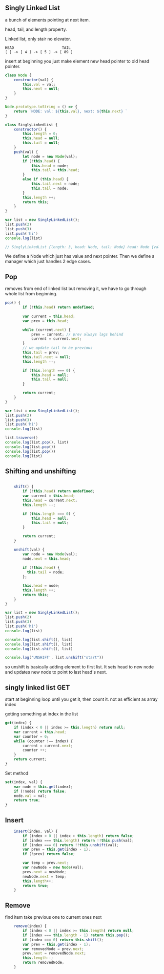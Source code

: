 ## Singly Linked List
a bunch of elements pointing at next item.

head, tail, and length property.

Linked list, only stair no elevator.

```
HEAD                      TAIL
[ ] -> [ 4 ] -> [ 5 ] -> [ 89 ] 
```
insert at beginning you just make element new head pointer to old head pointer.

```js
class Node {
    constructor(val) {
        this.val = val;
        this.next = null;
    }
}

Node.prototype.toString = () => {
    return `NODE: val: ${this.val}, next: ${this.next} `
}

class SinglyLinkedList {
    constructor() {
        this.length = 0;
        this.head = null;
        this.tail = null;
    }
    push(val) {
        let node = new Node(val);
        if (!this.head) {
            this.head = node;
            this.tail = this.head;
        }
        else if (this.head) {
            this.tail.next = node;
            this.tail = node;            
        }
        this.length ++;
        return this;
    }
}

var list = new SinglyLinkedList();
list.push(2)
list.push(3)
list.push('hi')
console.log(list)

// SinglyLinkedList {length: 3, head: Node, tail: Node} head: Node {val: 2, next: Node}next: Node next: Node next: null val: "hi"__proto__: Object val: 3 __proto__: Object val: 2 __proto__: Object length: 3 tail: Node {val: "hi", next: null}__proto__: Object
```
We define a Node which just has value and next pointer. Then we define a manager which just handles 2 edge cases.

## Pop
removes from end of linked list
but removing it, we have to go through whole list from beginning.

```js
pop() {
        if (!this.head) return undefined;
        
        var current = this.head;
        var prev = this.head;

        while (current.next) {
            prev = current; // prev always lags behind
            current = current.next;
        }
        // we update tail to be previous
        this.tail = prev;
        this.tail.next = null;
        this.length --;

        if (this.length === 0) {
            this.head = null;
            this.tail = null;
        }

        return current;
    }
}

var list = new SinglyLinkedList();
list.push(2)
list.push(3)
list.push('hi')
console.log(list)

list.traverse()
console.log(list.pop(), list)
console.log(list.pop())
console.log(list.pop())
console.log(list)
```

## Shifting and unshifting

```js

    shift() {
        if (!this.head) return undefined;
        var current = this.head;
        this.head = current.next;
        this.length --;

        if (this.length === 0) {
            this.head = null;
            this.tail = null;
        }

        return current;
    }

    unshift(val) {
        var node = new Node(val);
        node.next = this.head;
        
        if (!this.head) {
          this.tail = node;
        };

        this.head = node;
        this.length ++;
        return this;
    }
}

var list = new SinglyLinkedList();
list.push(2)
list.push(3)
list.push('hi')
console.log(list)

console.log(list.shift(), list)
console.log(list.shift(), list)
console.log(list.shift(), list)

console.log('UNSHIFT', list.unshift("start"))
```

so unshift is basically adding element to first list. It sets head to new node and updates new node to point to last head's next.

## singly linked list GET
start at beginning
loop until you get it, then count it.
  not as efficient as array
  index

getting something at index in the list
```js
get(index) {
    if (index < 0 || index >= this.length) return null;
    var current = this.head;
    var counter = 0;
    while (counter !== index) {
        current = current.next;
        counter ++;
    }
    return current;
}
```

Set method

```js
set(index, val) {
    var node = this.get(index);
    if (!node) return false;
    node.val = val;
    return true;
}
```

## Insert
```js
    insert(index, val) {
        if (index < 0 || index > this.length) return false;
        if (index === this.length) return !!this.push(val);
        if (index === 0) return !!this.unshift(val);
        var prev = this.get(index - 1);
        if (!prev) return false;       

        var temp = prev.next;
        var newNode = new Node(val);
        prev.next = newNode;
        newNode.next = temp;
        this.length++;
        return true;
    }
```

## Remove
find item
take previous one to current ones next
```js
    remove(index) {
        if (index < 0 || index >= this.length) return null;
        if (index === this.length - 1) return this.pop();
        if (index === 0) return this.shift();
        var prev = this.get(index - 1);
        var removedNode = prev.next;
        prev.next = removedNode.next;
        this.length--;
        return removedNode;
    }
```


